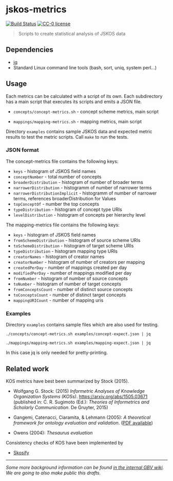 # jskos-metrics

[![Build Status](https://travis-ci.org/gbv/jskos-metrics.svg?branch=master)](https://travis-ci.org/gbv/jskos-metrics)
[![CC-0 license](https://img.shields.io/badge/License-CC--0-blue.svg)](https://creativecommons.org/licenses/by-nd/4.0)

> Scripts to create statistical analysis of JSKOS data

## Dependencies

* [jq](https://stedolan.github.io/jq/)
* Standard Linux command line tools (bash, sort, uniq, system perl...)

## Usage

Each metrics can be calculated with a script of its own. Each subdirectory has a main script that executes its scripts and emits a JSON file.

* `concepts/concept-metrics.sh` - concept scheme metrics, main script

* `mappings/mapping-metrics.sh` - mapping metrics, main script

Directory `examples` contains sample JSKOS data and expected metric results to test the metric scripts. Call `make` to run the tests.

### JSON format

The concept-metrics file contains the following keys:

* `keys` - histogram of JSKOS field names
* `conceptNumber` - total number of concepts
* `broaderDistribution` - histogram of number of broader terms
* `narrowerDistribution` - histogramm of number of narrower terms
* `narrowerDistributionImplicit` - histogramm of number of narrower terms, references broaderDistribution for Values
* `topConceptOf` - number the top concepts
* `typeDistribution` - histogram of concept type URIs
* `levelDistribution` - histogram of concepts per hierarchy level

The mapping-metrics file contains the following keys:

* `keys` - histogram of JSKOS field names
* `fromSchemeDistribution` - histogram of source scheme URIs
* `toSchemeDistribution` - histogram of target scheme URIs
* `typeDistribution` - histogram mapping type URIs
* `creatorNames` - histogram of creator names
* `creatorNumber` - histogram of number of creators per mapping
* `createdPerDay` - number of mappings created per day
* `modifiedPerDay` - number of mappings modified per day
* `fromNumber` - histogram of number of source concepts
* `toNumber` -  histogram of number of target concepts
* `fromConceptsCount` - number of distinct source concepts
* `toConceptsCount` - number of distinct target concepts
* `mappingURICount` - number of mapping uris

### Examples

Directory `examples` contains sample files which are also used for testing.

~~~
./concepts/concept-metrics.sh examples/concept-expect.json | jq

./mappings/mapping-metrics.sh examples/mapping-expect.json | jq
~~~

In this case jq is only needed for pretty-printing.

## Related work

KOS metrics have best been summarized by Stock (2015).

* Wolfgang G. Stock: (2015) *Informetric Analyses of Knowledge Organization Systems (KOSs)*. <https://arxiv.org/abs/1505.03671> (published in: C. R. Sugimoto (Ed.): *Theories of Informetrics and Scholarly Communication*. De Gruyter, 2015)

* Gangemi, Catenacci, Ciaramita, & Lehmann (2005): *A theoretical framework for ontology evaluation and validation*. ([PDF available](http://www.loa.istc.cnr.it/old/Papers/swap_final_v2.pdf))

* Owens (2004): *Thesaurus evaluation*

Consistency checks of KOS have been implemented by

* [Skosify](http://demo.seco.tkk.fi/skosify/skosify)

---

*Some more background information can be found [in the internal GBV wiki](https://info.gbv.de/pages/viewpage.action?spaceKey=COLIBRI&title=KOS-Statistik). We are going to also make public this drafts.*
